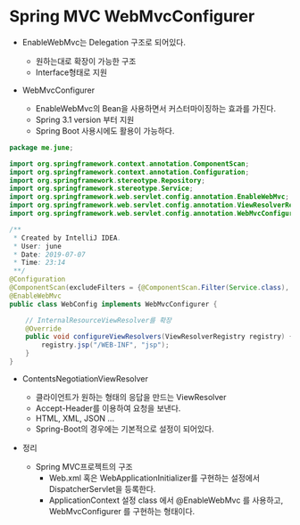 # Spring MVC WebMvcConfigurer
- EnableWebMvc는 Delegation 구조로 되어있다.
    - 원하는대로 확장이 가능한 구조
    - Interface형태로 지원

- WebMvcConfigurer
    - EnableWebMvc의 Bean을 사용하면서 커스터마이징하는 효과를 가진다.
    - Spring 3.1 version 부터 지원
    - Spring Boot 사용시에도 활용이 가능하다.


```java
package me.june;

import org.springframework.context.annotation.ComponentScan;
import org.springframework.context.annotation.Configuration;
import org.springframework.stereotype.Repository;
import org.springframework.stereotype.Service;
import org.springframework.web.servlet.config.annotation.EnableWebMvc;
import org.springframework.web.servlet.config.annotation.ViewResolverRegistry;
import org.springframework.web.servlet.config.annotation.WebMvcConfigurer;

/**
 * Created by IntelliJ IDEA.
 * User: june
 * Date: 2019-07-07
 * Time: 23:14
 **/
@Configuration
@ComponentScan(excludeFilters = {@ComponentScan.Filter(Service.class), @ComponentScan.Filter(Repository.class)})
@EnableWebMvc
public class WebConfig implements WebMvcConfigurer {

    // InternalResourceViewResolver를 확장
    @Override
    public void configureViewResolvers(ViewResolverRegistry registry) {
        registry.jsp("/WEB-INF", "jsp");
    }
}
```

- ContentsNegotiationViewResolver
    - 클라이언트가 원하는 형태의 응답을 만드는 ViewResolver
    - Accept-Header를 이용하여 요청을 보낸다.
    - HTML, XML, JSON ... 
    - Spring-Boot의 경우에는 기본적으로 설정이 되어있다.

- 정리
    - Spring MVC프로젝트의 구조
        - Web.xml 혹은 WebApplicationInitializer를 구현하는 설정에서 DispatcherServlet을 등록한다.
        - ApplicationContext 설정 class 에서 @EnableWebMvc 를 사용하고, WebMvcConfigurer 를 구현하는 형태이다.

